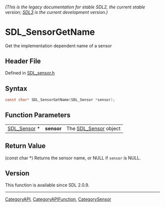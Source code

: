 ###### (This is the legacy documentation for stable SDL2, the current stable version; [SDL3](https://wiki.libsdl.org/SDL3/) is the current development version.)
# SDL_SensorGetName

Get the implementation dependent name of a sensor

## Header File

Defined in [SDL_sensor.h](https://github.com/libsdl-org/SDL/blob/SDL2/include/SDL_sensor.h)

## Syntax

```c
const char* SDL_SensorGetName(SDL_Sensor *sensor);
```

## Function Parameters

|                            |            |                                     |
| -------------------------- | ---------- | ----------------------------------- |
| [SDL_Sensor](SDL_Sensor) * | **sensor** | The [SDL_Sensor](SDL_Sensor) object |

## Return Value

(const char *) Returns the sensor name, or NULL if `sensor` is NULL.

## Version

This function is available since SDL 2.0.9.

----
[CategoryAPI](CategoryAPI), [CategoryAPIFunction](CategoryAPIFunction), [CategorySensor](CategorySensor)


